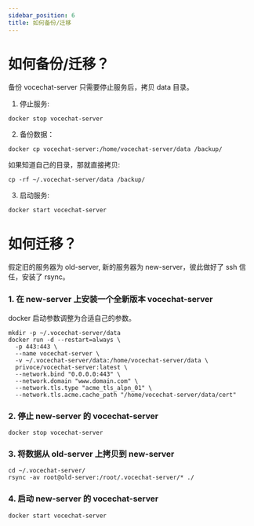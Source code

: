 ```yaml
---
sidebar_position: 6
title: 如何备份/迁移
---
```


# 如何备份/迁移？

备份 vocechat-server 只需要停止服务后，拷贝 data 目录。

1. 停止服务:

```shell
docker stop vocechat-server
```

2. 备份数据：
```shell
docker cp vocechat-server:/home/vocechat-server/data /backup/
```
如果知道自己的目录，那就直接拷贝:
```shell
cp -rf ~/.vocechat-server/data /backup/
```

3. 启动服务:

```shell
docker start vocechat-server
```

# 如何迁移？

假定旧的服务器为 old-server, 新的服务器为 new-server，彼此做好了 ssh 信任，安装了 rsync。

### 1. 在 new-server 上安装一个全新版本 vocechat-server

docker 启动参数调整为合适自己的参数。

```shell
mkdir -p ~/.vocechat-server/data
docker run -d --restart=always \
  -p 443:443 \
  --name vocechat-server \
  -v ~/.vocechat-server/data:/home/vocechat-server/data \
  privoce/vocechat-server:latest \
  --network.bind "0.0.0.0:443" \
  --network.domain "www.domain.com" \
  --network.tls.type "acme_tls_alpn_01" \
  --network.tls.acme.cache_path "/home/vocechat-server/data/cert"
```

### 2. 停止 new-server 的 vocechat-server

```shell
docker stop vocechat-server
```

### 3. 将数据从 old-server 上拷贝到 new-server
```shell
cd ~/.vocechat-server/
rsync -av root@old-server:/root/.vocechat-server/* ./
```

### 4. 启动 new-server 的 vocechat-server

```shell
docker start vocechat-server
```